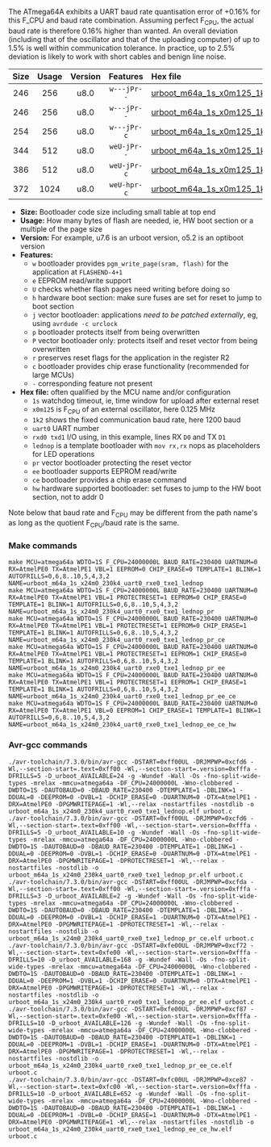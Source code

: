 The ATmega64A exhibits a UART baud rate quantisation error of +0.16% for this F_CPU and baud rate combination. Assuming perfect F<sub>CPU</sub>, the actual baud rate is therefore 0.16% higher than wanted. An overall deviation (including that of the oscillator and that of the uploading computer) of up to 1.5% is well within communication tolerance. In practice, up to 2.5% deviation is likely to work with short cables and benign line noise.

|Size|Usage|Version|Features|Hex file|
|:-:|:-:|:-:|:-:|:--|
|246|256|u8.0|`w---jPr--`|[urboot_m64a_1s_x0m125_1k2_uart0_rxe0_txe1_lednop.hex](https://raw.githubusercontent.com/stefanrueger/urboot.hex/main/mcus/atmega64a/watchdog_1_s/external_oscillator_x/%2B0m125000_hz/%2B%2B%2B1k2_baud/uart0_rxe0_txe1/lednop/urboot_m64a_1s_x0m125_1k2_uart0_rxe0_txe1_lednop.hex)|
|246|256|u8.0|`w---jPr--`|[urboot_m64a_1s_x0m125_1k2_uart0_rxe0_txe1_lednop_pr.hex](https://raw.githubusercontent.com/stefanrueger/urboot.hex/main/mcus/atmega64a/watchdog_1_s/external_oscillator_x/%2B0m125000_hz/%2B%2B%2B1k2_baud/uart0_rxe0_txe1/lednop/urboot_m64a_1s_x0m125_1k2_uart0_rxe0_txe1_lednop_pr.hex)|
|254|256|u8.0|`w---jPr-c`|[urboot_m64a_1s_x0m125_1k2_uart0_rxe0_txe1_lednop_pr_ce.hex](https://raw.githubusercontent.com/stefanrueger/urboot.hex/main/mcus/atmega64a/watchdog_1_s/external_oscillator_x/%2B0m125000_hz/%2B%2B%2B1k2_baud/uart0_rxe0_txe1/lednop/urboot_m64a_1s_x0m125_1k2_uart0_rxe0_txe1_lednop_pr_ce.hex)|
|344|512|u8.0|`weU-jPr--`|[urboot_m64a_1s_x0m125_1k2_uart0_rxe0_txe1_lednop_pr_ee.hex](https://raw.githubusercontent.com/stefanrueger/urboot.hex/main/mcus/atmega64a/watchdog_1_s/external_oscillator_x/%2B0m125000_hz/%2B%2B%2B1k2_baud/uart0_rxe0_txe1/lednop/urboot_m64a_1s_x0m125_1k2_uart0_rxe0_txe1_lednop_pr_ee.hex)|
|386|512|u8.0|`weU-jPr-c`|[urboot_m64a_1s_x0m125_1k2_uart0_rxe0_txe1_lednop_pr_ee_ce.hex](https://raw.githubusercontent.com/stefanrueger/urboot.hex/main/mcus/atmega64a/watchdog_1_s/external_oscillator_x/%2B0m125000_hz/%2B%2B%2B1k2_baud/uart0_rxe0_txe1/lednop/urboot_m64a_1s_x0m125_1k2_uart0_rxe0_txe1_lednop_pr_ee_ce.hex)|
|372|1024|u8.0|`weU-hpr-c`|[urboot_m64a_1s_x0m125_1k2_uart0_rxe0_txe1_lednop_ee_ce_hw.hex](https://raw.githubusercontent.com/stefanrueger/urboot.hex/main/mcus/atmega64a/watchdog_1_s/external_oscillator_x/%2B0m125000_hz/%2B%2B%2B1k2_baud/uart0_rxe0_txe1/lednop/urboot_m64a_1s_x0m125_1k2_uart0_rxe0_txe1_lednop_ee_ce_hw.hex)|

- **Size:** Bootloader code size including small table at top end
- **Usage:** How many bytes of flash are needed, ie, HW boot section or a multiple of the page size
- **Version:** For example, u7.6 is an urboot version, o5.2 is an optiboot version
- **Features:**
  + `w` bootloader provides `pgm_write_page(sram, flash)` for the application at `FLASHEND-4+1`
  + `e` EEPROM read/write support
  + `U` checks whether flash pages need writing before doing so
  + `h` hardware boot section: make sure fuses are set for reset to jump to boot section
  + `j` vector bootloader: applications *need to be patched externally*, eg, using `avrdude -c urclock`
  + `p` bootloader protects itself from being overwritten
  + `P` vector bootloader only: protects itself and reset vector from being overwritten
  + `r` preserves reset flags for the application in the register R2
  + `c` bootloader provides chip erase functionality (recommended for large MCUs)
  + `-` corresponding feature not present
- **Hex file:** often qualified by the MCU name and/or configuration
  + `1s` watchdog timeout, ie, time window for upload after external reset
  + `x0m125` is F<sub>CPU</sub> of an external oscillator, here 0.125 MHz
  + `1k2` shows the fixed communication baud rate, here 1200 baud
  + `uart0` UART number
  + `rxd0 txd1` I/O using, in this example, lines RX `D0` and TX `D1`
  + `lednop` is a template bootloader with `mov rx,rx` nops as placeholders for LED operations
  + `pr` vector bootloader protecting the reset vector
  + `ee` bootloader supports EEPROM read/write
  + `ce` bootloader provides a chip erase command
  + `hw` hardware supported bootloader: set fuses to jump to the HW boot section, not to addr 0


Note below that baud rate and F<sub>CPU</sub> may be different from the path name's as long as the quotient F<sub>CPU</sub>/baud rate is the same.

### Make commands
```
make MCU=atmega64a WDTO=1S F_CPU=24000000L BAUD_RATE=230400 UARTNUM=0 RX=AtmelPE0 TX=AtmelPE1 VBL=1 EEPROM=0 CHIP_ERASE=0 TEMPLATE=1 BLINK=1 AUTOFRILLS=0,6,8..10,5,4,3,2 NAME=urboot_m64a_1s_x24m0_230k4_uart0_rxe0_txe1_lednop
make MCU=atmega64a WDTO=1S F_CPU=24000000L BAUD_RATE=230400 UARTNUM=0 RX=AtmelPE0 TX=AtmelPE1 VBL=1 PROTECTRESET=1 EEPROM=0 CHIP_ERASE=0 TEMPLATE=1 BLINK=1 AUTOFRILLS=0,6,8..10,5,4,3,2 NAME=urboot_m64a_1s_x24m0_230k4_uart0_rxe0_txe1_lednop_pr
make MCU=atmega64a WDTO=1S F_CPU=24000000L BAUD_RATE=230400 UARTNUM=0 RX=AtmelPE0 TX=AtmelPE1 VBL=1 PROTECTRESET=1 EEPROM=0 CHIP_ERASE=1 TEMPLATE=1 BLINK=1 AUTOFRILLS=0,6,8..10,5,4,3,2 NAME=urboot_m64a_1s_x24m0_230k4_uart0_rxe0_txe1_lednop_pr_ce
make MCU=atmega64a WDTO=1S F_CPU=24000000L BAUD_RATE=230400 UARTNUM=0 RX=AtmelPE0 TX=AtmelPE1 VBL=1 PROTECTRESET=1 EEPROM=1 CHIP_ERASE=0 TEMPLATE=1 BLINK=1 AUTOFRILLS=0,6,8..10,5,4,3,2 NAME=urboot_m64a_1s_x24m0_230k4_uart0_rxe0_txe1_lednop_pr_ee
make MCU=atmega64a WDTO=1S F_CPU=24000000L BAUD_RATE=230400 UARTNUM=0 RX=AtmelPE0 TX=AtmelPE1 VBL=1 PROTECTRESET=1 EEPROM=1 CHIP_ERASE=1 TEMPLATE=1 BLINK=1 AUTOFRILLS=0,6,8..10,5,4,3,2 NAME=urboot_m64a_1s_x24m0_230k4_uart0_rxe0_txe1_lednop_pr_ee_ce
make MCU=atmega64a WDTO=1S F_CPU=24000000L BAUD_RATE=230400 UARTNUM=0 RX=AtmelPE0 TX=AtmelPE1 VBL=0 EEPROM=1 CHIP_ERASE=1 TEMPLATE=1 BLINK=1 AUTOFRILLS=0,6,8..10,5,4,3,2 NAME=urboot_m64a_1s_x24m0_230k4_uart0_rxe0_txe1_lednop_ee_ce_hw
```

### Avr-gcc commands
```
./avr-toolchain/7.3.0/bin/avr-gcc -DSTART=0xff00UL -DRJMPWP=0xcfd6 -Wl,--section-start=.text=0xff00 -Wl,--section-start=.version=0xfffa -DFRILLS=5 -D_urboot_AVAILABLE=24 -g -Wundef -Wall -Os -fno-split-wide-types -mrelax -mmcu=atmega64a -DF_CPU=24000000L -Wno-clobbered -DWDTO=1S -DAUTOBAUD=0 -DBAUD_RATE=230400 -DTEMPLATE=1 -DBLINK=1 -DDUAL=0 -DEEPROM=0 -DVBL=1 -DCHIP_ERASE=0 -DUARTNUM=0 -DTX=AtmelPE1 -DRX=AtmelPE0 -DPGMWRITEPAGE=1 -Wl,--relax -nostartfiles -nostdlib -o urboot_m64a_1s_x24m0_230k4_uart0_rxe0_txe1_lednop.elf urboot.c
./avr-toolchain/7.3.0/bin/avr-gcc -DSTART=0xff00UL -DRJMPWP=0xcfd6 -Wl,--section-start=.text=0xff00 -Wl,--section-start=.version=0xfffa -DFRILLS=5 -D_urboot_AVAILABLE=10 -g -Wundef -Wall -Os -fno-split-wide-types -mrelax -mmcu=atmega64a -DF_CPU=24000000L -Wno-clobbered -DWDTO=1S -DAUTOBAUD=0 -DBAUD_RATE=230400 -DTEMPLATE=1 -DBLINK=1 -DDUAL=0 -DEEPROM=0 -DVBL=1 -DCHIP_ERASE=0 -DUARTNUM=0 -DTX=AtmelPE1 -DRX=AtmelPE0 -DPGMWRITEPAGE=1 -DPROTECTRESET=1 -Wl,--relax -nostartfiles -nostdlib -o urboot_m64a_1s_x24m0_230k4_uart0_rxe0_txe1_lednop_pr.elf urboot.c
./avr-toolchain/7.3.0/bin/avr-gcc -DSTART=0xff00UL -DRJMPWP=0xcfda -Wl,--section-start=.text=0xff00 -Wl,--section-start=.version=0xfffa -DFRILLS=3 -D_urboot_AVAILABLE=2 -g -Wundef -Wall -Os -fno-split-wide-types -mrelax -mmcu=atmega64a -DF_CPU=24000000L -Wno-clobbered -DWDTO=1S -DAUTOBAUD=0 -DBAUD_RATE=230400 -DTEMPLATE=1 -DBLINK=1 -DDUAL=0 -DEEPROM=0 -DVBL=1 -DCHIP_ERASE=1 -DUARTNUM=0 -DTX=AtmelPE1 -DRX=AtmelPE0 -DPGMWRITEPAGE=1 -DPROTECTRESET=1 -Wl,--relax -nostartfiles -nostdlib -o urboot_m64a_1s_x24m0_230k4_uart0_rxe0_txe1_lednop_pr_ce.elf urboot.c
./avr-toolchain/7.3.0/bin/avr-gcc -DSTART=0xfe00UL -DRJMPWP=0xcf72 -Wl,--section-start=.text=0xfe00 -Wl,--section-start=.version=0xfffa -DFRILLS=10 -D_urboot_AVAILABLE=168 -g -Wundef -Wall -Os -fno-split-wide-types -mrelax -mmcu=atmega64a -DF_CPU=24000000L -Wno-clobbered -DWDTO=1S -DAUTOBAUD=0 -DBAUD_RATE=230400 -DTEMPLATE=1 -DBLINK=1 -DDUAL=0 -DEEPROM=1 -DVBL=1 -DCHIP_ERASE=0 -DUARTNUM=0 -DTX=AtmelPE1 -DRX=AtmelPE0 -DPGMWRITEPAGE=1 -DPROTECTRESET=1 -Wl,--relax -nostartfiles -nostdlib -o urboot_m64a_1s_x24m0_230k4_uart0_rxe0_txe1_lednop_pr_ee.elf urboot.c
./avr-toolchain/7.3.0/bin/avr-gcc -DSTART=0xfe00UL -DRJMPWP=0xcf87 -Wl,--section-start=.text=0xfe00 -Wl,--section-start=.version=0xfffa -DFRILLS=10 -D_urboot_AVAILABLE=126 -g -Wundef -Wall -Os -fno-split-wide-types -mrelax -mmcu=atmega64a -DF_CPU=24000000L -Wno-clobbered -DWDTO=1S -DAUTOBAUD=0 -DBAUD_RATE=230400 -DTEMPLATE=1 -DBLINK=1 -DDUAL=0 -DEEPROM=1 -DVBL=1 -DCHIP_ERASE=1 -DUARTNUM=0 -DTX=AtmelPE1 -DRX=AtmelPE0 -DPGMWRITEPAGE=1 -DPROTECTRESET=1 -Wl,--relax -nostartfiles -nostdlib -o urboot_m64a_1s_x24m0_230k4_uart0_rxe0_txe1_lednop_pr_ee_ce.elf urboot.c
./avr-toolchain/7.3.0/bin/avr-gcc -DSTART=0xfc00UL -DRJMPWP=0xce87 -Wl,--section-start=.text=0xfc00 -Wl,--section-start=.version=0xfffa -DFRILLS=10 -D_urboot_AVAILABLE=652 -g -Wundef -Wall -Os -fno-split-wide-types -mrelax -mmcu=atmega64a -DF_CPU=24000000L -Wno-clobbered -DWDTO=1S -DAUTOBAUD=0 -DBAUD_RATE=230400 -DTEMPLATE=1 -DBLINK=1 -DDUAL=0 -DEEPROM=1 -DVBL=0 -DCHIP_ERASE=1 -DUARTNUM=0 -DTX=AtmelPE1 -DRX=AtmelPE0 -DPGMWRITEPAGE=1 -Wl,--relax -nostartfiles -nostdlib -o urboot_m64a_1s_x24m0_230k4_uart0_rxe0_txe1_lednop_ee_ce_hw.elf urboot.c
```

